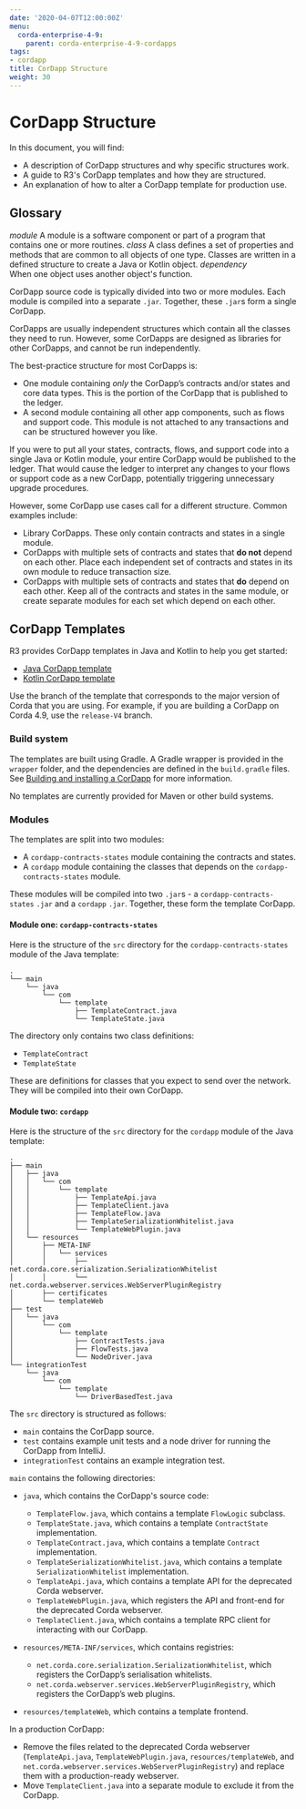 ```yaml
---
date: '2020-04-07T12:00:00Z'
menu:
  corda-enterprise-4-9:
    parent: corda-enterprise-4-9-cordapps
tags:
- cordapp
title: CorDapp Structure
weight: 30
---
```



# CorDapp Structure

In this document, you will find:
* A description of CorDapp structures and why specific structures work.
* A guide to R3's CorDapp templates and how they are structured.
* An explanation of how to alter a CorDapp template for production use.

## Glossary

*module*
    A module is a software component or part of a program that contains one or more routines.
*class*
    A class defines a set of properties and methods that are common to all objects of one type. Classes are written in a defined structure to create a Java or Kotlin object.
*dependency*  
    When one object uses another object's function.


CorDapp source code is typically divided into two or more modules. Each module is compiled into a separate `.jar`. Together, these `.jar`s form a single CorDapp.

CorDapps are usually independent structures which contain all the classes they need to run. However, some CorDapps are designed as libraries for other CorDapps, and cannot be run independently.

The best-practice structure for most CorDapps is:

* One module containing *only* the CorDapp’s contracts and/or states and core data types. This is the portion of the CorDapp that is published to the ledger.
* A second module containing all other app components, such as flows and support code. This module is not attached to any transactions and can be structured however you like.

If you were to put all your states, contracts, flows, and support code into a single Java or Kotlin module, your entire CorDapp would be published to the ledger. That would cause the ledger to interpret any changes to your flows or support code as a new CorDapp, potentially triggering unnecessary upgrade procedures.

However, some CorDapp use cases call for a different structure. Common examples include:

* Library CorDapps. These only contain contracts and states in a single module.
* CorDapps with multiple sets of contracts and states that **do not** depend on each other. Place each independent set of
contracts and states in its own module to reduce transaction size.
* CorDapps with multiple sets of contracts and states that **do** depend on each other. Keep all of the contracts and states in the same module, or create separate modules for each set which depend on each other.



## CorDapp Templates

R3 provides CorDapp templates in Java and Kotlin to help you get started:

* [Java CorDapp template ](https://github.com/corda/cordapp-template-java)
* [Kotlin CorDapp template ](https://github.com/corda/cordapp-template-kotlin)

Use the branch of the template that corresponds to the major version of Corda that you are using. For example,
if you are building a CorDapp on Corda 4.9, use the `release-V4` branch.


### Build system

The templates are built using Gradle. A Gradle wrapper is provided in the `wrapper` folder, and the dependencies are
defined in the `build.gradle` files. See [Building and installing a CorDapp](../../../../../../en/platform/corda/4.9/enterprise/cordapps/cordapp-build-systems.md) for more information.

No templates are currently provided for Maven or other build systems.


### Modules

The templates are split into two modules:

* A `cordapp-contracts-states` module containing the contracts and states.
* A `cordapp` module containing the classes that depends on the `cordapp-contracts-states` module.

These modules will be compiled into two `.jar`s - a `cordapp-contracts-states` `.jar` and a `cordapp` `.jar`. Together, these form the template CorDapp.


#### Module one: `cordapp-contracts-states`

Here is the structure of the `src` directory for the `cordapp-contracts-states` module of the Java template:

```none
.
└── main
    └── java
        └── com
            └── template
                ├── TemplateContract.java
                └── TemplateState.java
```

The directory only contains two class definitions:


* `TemplateContract`
* `TemplateState`

These are definitions for classes that you expect to send over the network. They will be compiled into their own
CorDapp.


#### Module two: `cordapp`

Here is the structure of the `src` directory for the `cordapp` module of the Java template:

```none
.
├── main
│   ├── java
│   │   └── com
│   │       └── template
│   │           ├── TemplateApi.java
│   │           ├── TemplateClient.java
│   │           ├── TemplateFlow.java
│   │           ├── TemplateSerializationWhitelist.java
│   │           └── TemplateWebPlugin.java
│   └── resources
│       ├── META-INF
│       │   └── services
│       │       ├── net.corda.core.serialization.SerializationWhitelist
│       │       └── net.corda.webserver.services.WebServerPluginRegistry
│       ├── certificates
│       └── templateWeb
├── test
│   └── java
│       └── com
│           └── template
│               ├── ContractTests.java
│               ├── FlowTests.java
│               └── NodeDriver.java
└── integrationTest
    └── java
        └── com
            └── template
                └── DriverBasedTest.java
```

The `src` directory is structured as follows:

* `main` contains the CorDapp source.
* `test` contains example unit tests and a node driver for running the CorDapp from IntelliJ.
* `integrationTest` contains an example integration test.

`main` contains the following directories:

* `java`, which contains the CorDapp's source code:

    * `TemplateFlow.java`, which contains a template `FlowLogic` subclass.
    * `TemplateState.java`, which contains a template `ContractState` implementation.
    * `TemplateContract.java`, which contains a template `Contract` implementation.
    * `TemplateSerializationWhitelist.java`, which contains a template `SerializationWhitelist` implementation.
    * `TemplateApi.java`, which contains a template API for the deprecated Corda webserver.
    * `TemplateWebPlugin.java`, which registers the API and front-end for the deprecated Corda webserver.
    * `TemplateClient.java`, which contains a template RPC client for interacting with our CorDapp.


* `resources/META-INF/services`, which contains registries:

    * `net.corda.core.serialization.SerializationWhitelist`, which registers the CorDapp’s serialisation whitelists.
    * `net.corda.webserver.services.WebServerPluginRegistry`, which registers the CorDapp’s web plugins.


* `resources/templateWeb`, which contains a template frontend.

In a production CorDapp:

* Remove the files related to the deprecated Corda webserver (`TemplateApi.java`,
`TemplateWebPlugin.java`, `resources/templateWeb`, and `net.corda.webserver.services.WebServerPluginRegistry`)
and replace them with a production-ready webserver.
* Move `TemplateClient.java` into a separate module to exclude it from the CorDapp.
